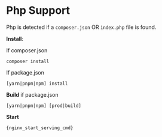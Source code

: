 # Php Support

Php is detected if a `composer.json` OR `index.php` file is found.

**Install**:

If composer.json

```
composer install
```

If package.json

```
[yarn|pnpm|npm] install
```
**Build**
if package.json
```
[yarn|pnpm|npm] [prod|build]
```

**Start**

```
{nginx_start_serving_cmd}
```
